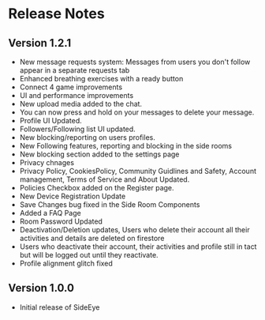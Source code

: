 # Release Notes

## Version 1.2.1
- New message requests system: Messages from users you don't follow appear in a separate requests tab
- Enhanced breathing exercises with a ready button
- Connect 4 game improvements
- UI and performance improvements
- New upload media added to the chat.
- You can now press and hold on your messages to delete your message.
- Profile UI Updated.
- Followers/Following list UI updated.
- New blocking/reporting on users profiles.
- New Following features, reporting and blocking in the side rooms
- New blocking section added to the settings page
- Privacy chnages
- Privacy Policy, CookiesPolicy, Community Guidlines and Safety, Account management, Terms of Service and About Updated.
- Policies Checkbox added on the Register page.
- New Device Registration Update
- Save Changes bug fixed in the Side Room Components
- Added a FAQ Page
- Room Password Updated
- Deactivation/Deletion updates, Users who delete their account all their activities and details are deleted on firestore
- Users who deactivate their account, their activities and profile still in tact but will be logged out until they reactivate.
- Profile alignment glitch fixed

## Version 1.0.0
- Initial release of SideEye 